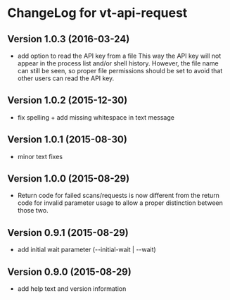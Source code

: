 # ChangeLog for vt-api-request

## Version 1.0.3 (2016-03-24)
  - add option to read the API key from a file
    This way the API key will not appear in the process list and/or shell
    history. However, the file name can still be  seen, so proper file
    permissions should be set to avoid that other users can read the API key.

## Version 1.0.2 (2015-12-30)
  - fix spelling + add missing whitespace in text message

## Version 1.0.1 (2015-08-30)
  - minor text fixes

## Version 1.0.0 (2015-08-29)
  - Return code for failed scans/requests is now different from the
    return code for invalid parameter usage to allow a proper distinction
    between those two.

## Version 0.9.1 (2015-08-29)
  - add initial wait parameter (--initial-wait | --wait)

## Version 0.9.0 (2015-08-29)
  - add help text and version information
